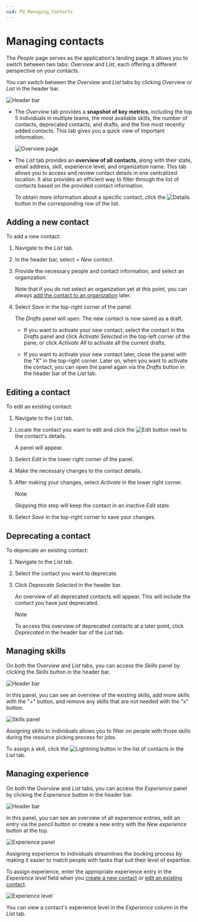 ```yaml
---
uid: PO_Managing_Contacts
---
```


# Managing contacts

The *People* page serves as the application's landing page. It allows you to switch between two tabs: *Overview* and *List*, each offering a different perspective on your contacts.

You can switch between the *Overview* and *List* tabs by clicking *Overview* or *List* in the header bar.

![Header bar](~/solutions/images/PO_HeaderBar.png)

- The *Overview* tab provides a **snapshot of key metrics**, including the top 5 individuals in multiple teams, the most available skills, the number of contacts, deprecated contacts, and drafts, and the five most recently added contacts. This tab gives you a quick view of important information.

  ![Overview page](~/solutions/images/PO_People_Overview_Example.png)

- The *List* tab provides an **overview of all contacts**, along with their state, email address, skill, experience level, and organization name. This tab allows you to access and review contact details in one centralized location. It also provides an efficient way to filter through the list of contacts based on the provided contact information.

  To obtain more information about a specific contact, click the ![Details](~/solutions/images/PO_Details.png) button in the corresponding row of the list.

## Adding a new contact

To add a new contact:

1. Navigate to the *List* tab.

1. In the header bar, select *+ New contact*.

1. Provide the necessary people and contact information, and select an organization.

   Note that if you do not select an organization yet at this point, you can always [add the contact to an organization](xref:PO_Managing_Organizations#configuring-organization-members) later.

1. Select *Save* in the top-right corner of the panel.

   The *Drafts* panel will open. The new contact is now saved as a draft.

   - If you want to activate your new contact, select the contact in the *Drafts* panel and click *Activate Selected* in the top-left corner of the pane, or click *Activate All* to activate all the current drafts.

   - If you want to activate your new contact later, close the panel with the "X" in the top-right corner. Later on, when you want to activate the contact, you can open the panel again via the *Drafts* button in the header bar of the *List* tab.

## Editing a contact

To edit an existing contact:

1. Navigate to the *List* tab.

1. Locate the contact you want to edit and click the ![Edit](~/solutions/images/PO_Edit.png) button next to the contact's details.

   A panel will appear.

1. Select *Edit* in the lower right corner of the panel.

1. Make the necessary changes to the contact details.

1. After making your changes, select *Activate* in the lower right corner.

   > [!NOTE]
   > Skipping this step will keep the contact in an inactive *Edit* state.

1. Select *Save* in the top-right corner to save your changes.

## Deprecating a contact

To deprecate an existing contact:

1. Navigate to the *List* tab.

1. Select the contact you want to deprecate.

1. Click *Deprecate Selected* in the header bar.

   An overview of all deprecated contacts will appear. This will include the contact you have just deprecated.

   > [!NOTE]
   > To access this overview of deprecated contacts at a later point, click *Deprecated* in the header bar of the *List* tab.

## Managing skills

On both the *Overview* and *List* tabs, you can access the *Skills* panel by clicking the *Skills* button in the header bar.

![Header bar](~/solutions/images/PO_Skills_Header_Bar.png)

In this panel, you can see an overview of the existing skills, add more skills with the "+" button, and remove any skills that are not needed with the "x" button.

![Skills panel](~/solutions/images/PO_Manage_Skills.png)

Assigning skills to individuals allows you to filter on people with those skills during the resource picking process for jobs.

To assign a skill, click the ![Lightning](~/solutions/images/PO_Skills.png) button in the list of contacts in the *List* tab.

## Managing experience

On both the *Overview* and *List* tabs, you can access the *Experience* panel by clicking the *Experience* button in the header bar.

![Header bar](~/solutions/images/PO_Experience_Header_Bar.png)

In this panel, you can see an overview of all experience entries, edit an entry via the pencil button or create a new entry with the *New experience* button at the top.

![Experience panel](~/solutions/images/Experience_panel.png)

Assigning experience to individuals streamlines the booking process by making it easier to match people with tasks that suit their level of expertise.

To assign experience, enter the appropriate experience entry in the *Experience level* field when you [create a new contact](#adding-a-new-contact) or [edit an existing contact](#editing-a-contact).

![Experience level](~/solutions/images/PO_Experience_Level.png)

You can view a contact's experience level in the *Experience* column in the *List* tab.
